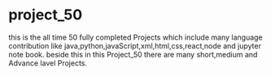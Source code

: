 # project_50

this is the all time 50 fully completed Projects which include many language contribution like java,python,javaScript,xml,html,css,react,node and jupyter note book.
beside this in this Project_50 there are many short,medium and Advance lavel Projects.
